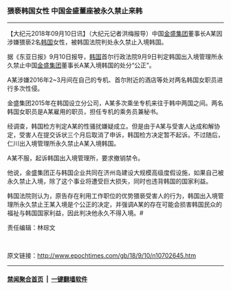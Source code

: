 ### 猥亵韩国女性 中国金盛董座被永久禁止来韩
------------------------

<p>【大纪元2018年09月10日讯】（大纪元记者洪梅报导）中国<a href="http://www.epochtimes.com/gb/tag/%E9%87%91%E7%9B%9B%E9%9B%86%E5%9B%A2.html">金盛集团</a>董事长A某因涉嫌猥亵2名<a href="http://www.epochtimes.com/gb/tag/%E9%9F%A9%E5%9B%BD.html">韩国</a>女性，被韩国法院判处永久禁止入境韩国。</p>
<p>据《东亚日报》9月10日报导，<a href="http://www.epochtimes.com/gb/tag/%E9%9F%A9%E5%9B%BD.html">韩国</a>首尔行政法院9月9日判定韩国出入境管理所永久禁止中国<a href="http://www.epochtimes.com/gb/tag/%E9%87%91%E7%9B%9B%E9%9B%86%E5%9B%A2.html">金盛集团</a>董事长A某入境韩国的处分“公正”。</p>
<p>A某涉嫌2016年2~3月间在自己的专机、首尔附近的酒店等处对两名韩国女职员进行多次性侵。</p>
<p>金盛集团2015年在韩国设立分公司，A某多次乘坐专机来往于韩中两国之间。两名韩国女职员是A某雇用的职员，担任专机的乘务员兼秘书。</p>
<p>经调查，韩国检方判定A某的性骚扰嫌疑成立。但是由于A某与受害人达成和解协定，受害人在提交诉状三个月后取消了申诉，韩国检方决定暂不起诉。不过随后，仁川出入境管理所永久禁止A某入境韩国。</p>
<p>A某不服，起诉韩国出入境管理所，要求撤销禁令。</p>
<p>他说，金盛集团正与韩国企业共同在济州岛建设大规模高级度假设施，如果自己被永久禁止入境，除了这个事业将遭受巨大损失，同时也违背韩国的国家利益。</p>
<p>韩国法院则认为，原告存在利用工作职位的优势猥亵受害人的行为，韩国出入境管理所永久禁止王某入境是个公正的决定，并强调A某的存在可能会损害韩国民众的福祉与韩国国家利益，因此判决他永久不得入境。#</p>
<p>责任编辑：林琮文</p>
<p>&nbsp;</p>

原文链接：http://www.epochtimes.com/gb/18/9/10/n10702645.htm


------------------------
#### [禁闻聚合首页](https://github.com/gfw-breaker/banned-news/blob/master/README.md) &nbsp;|&nbsp;  [一键翻墙软件](https://github.com/gfw-breaker/nogfw/blob/master/README.md)
